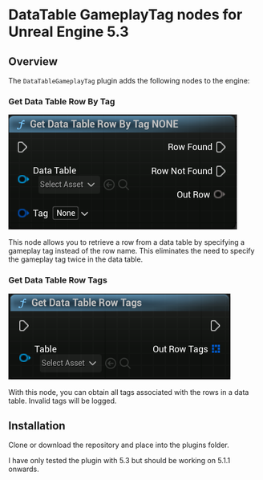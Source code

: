 # DataTable GameplayTag nodes for Unreal Engine 5.3

## Overview

The `DataTableGameplayTag` plugin adds the following nodes to the engine:

### Get Data Table Row By Tag

![Get Data Table Row By Tag](ExternalContent/GetDataTableRowByTag.png)

This node allows you to retrieve a row from a data table by specifying a gameplay tag instead of the row name. This eliminates the need to specify the gameplay tag twice in the data table.

### Get Data Table Row Tags

![Get Data Table Row Tags](ExternalContent/GetDataTableRowTags.png)

With this node, you can obtain all tags associated with the rows in a data table. Invalid tags will be logged.

## Installation
Clone or download the repository and place into the plugins folder.

I have only tested the plugin with 5.3 but should be working on 5.1.1 onwards.
